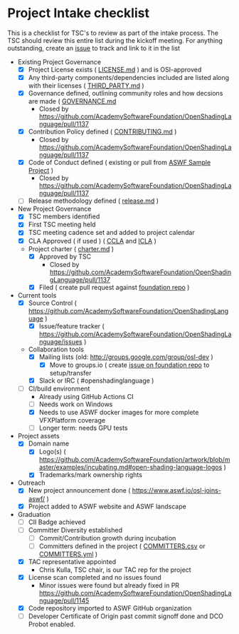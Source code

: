 # Project Intake checklist

This is a checklist for TSC's to review as part of the intake process. The TSC should review this entire list during the kickoff meeting. For anything outstanding, create an [issue](../issues) to track and link to it in the list

- Existing Project Governance
  - [X] Project License exists ( [LICENSE.md](../LICENSE.md) ) and is OSI-approved
  - [X] Any third-party components/dependencies included are listed along with their licenses ( [THIRD_PARTY.md](../THIRD_PARTY.md) )
  - [X] Governance defined, outlining community roles and how decsions are made ( [GOVERNANCE.md](../GOVERNANCE.md] )
    - Closed by https://github.com/AcademySoftwareFoundation/OpenShadingLanguage/pull/1137
  - [X] Contribution Policy defined ( [CONTRIBUTING.md](../CONTRIBUTING.md) )
    - Closed by https://github.com/AcademySoftwareFoundation/OpenShadingLanguage/pull/1137
  - [X] Code of Conduct defined ( existing or pull from [ASWF Sample Project](https://github.com/AcademySoftwareFoundation/aswf-sample-project/blob/master/CODE_OF_CONDUCT.md) )
    - Closed by https://github.com/AcademySoftwareFoundation/OpenShadingLanguage/pull/1137
  - [ ] Release methodology defined	( [release.md](process/release.md) )
- New Project Governance
  - [X] TSC members identified
  - [X] First TSC meeting held
  - [X] TSC meeting cadence set and added to project calendar
  - [X] CLA Approved ( if used ) ( [CCLA](CLA-corporate.md) and [ICLA](CLA-individual.md) )
  - Project charter	( [charter.md](charter.md) )
    - [X] Approved by TSC
      - Closed by https://github.com/AcademySoftwareFoundation/OpenShadingLanguage/pull/1137
    - [X] Filed ( create pull request against [foundation repo](https://github.com/AcademySoftwareFoundation/foundation) )
- Current tools
  - [X] Source Control ( https://github.com/AcademySoftwareFoundation/OpenShadingLanguage )
	- [X] Issue/feature tracker ( https://github.com/AcademySoftwareFoundation/OpenShadingLanguage/issues )
  - Collaboration tools
    - [X] Mailing lists (old: http://groups.google.com/group/osl-dev )
      - [X] Move to groups.io ( create [issue on foundation repo](https://github.com/AcademySoftwareFoundation/foundation/issues/new ) to setup/transfer
    - [X] Slack or IRC ( #openshadinglanguage )
  - [ ] CI/build environment
    - Already using GitHub Actions CI
    - [ ] Needs work on Windows
    - [X] Needs to use ASWF docker images for more complete VFXPlatform coverage
    - [ ] Longer term: needs GPU tests
- Project assets
  - [X] Domain name
	- [X] Logo(s)	( https://github.com/AcademySoftwareFoundation/artwork/blob/master/examples/incubating.md#open-shading-language-logos )
	- [X] Trademarks/mark ownership rights
- Outreach
  - [X] New project announcement done ( https://www.aswf.io/osl-joins-aswf/ )
  - [X] Project added to ASWF website and ASWF landscape
- Graduation
  - [ ] CII Badge	achieved
  - [ ] Committer Diversity	established
	- [ ] Commit/Contribution growth during incubation
	- [ ] Committers defined in the project	( [COMMITTERS.csv](COMMITTERS.csv) or [COMMITTERS.yml](COMMITTERS.yml) )
  - [X] TAC representative appointed
    - Chris Kulla, TSC chair, is our TAC rep for the project
  - [X]	License scan completed and no issues found
    - Minor issues were found but already fixed in PR https://github.com/AcademySoftwareFoundation/OpenShadingLanguage/pull/1145
  - [X] Code repository imported to ASWF GitHub organization
  - [ ] Developer Certificate of Origin past commit signoff done and DCO Probot enabled.
